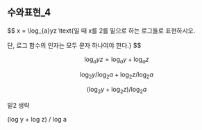 ## 수와표현_4

$$
x = \log_{a}yz \text{일 때 x를 2를 밑으로 하는 로그들로 표현하시오. 

단, 로그 함수의 인자는 모두 문자 하나여야 한다.}
$$

$$
\log_{a}yz = \log_{a}y + \log_{a}z
$$

$$
\log_{2}y/\log_{2}a + \log_{2}z / \log_{2}a
$$

$$
(\log_{2}y + \log_{2}z) / \log_{2}a
$$

밑2 생략

(log y + log z) / log a
